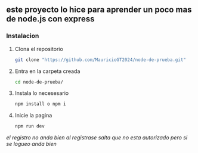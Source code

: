 ## este proyecto lo hice para aprender un poco mas de node.js con express 

### Instalacion
1. Clona el repositorio
   ```bash
   git clone "https://github.com/MauricioGT2024/node-de-prueba.git"
   ```
2. Entra en la carpeta creada
   ```bash
   cd node-de-prueba/
   ```
3. Instala lo necesesario
   ```bash
   npm install o npm i
   ```
4. Inicie la pagina
   ```bash
   npm run dev
   ```

 _el registro no anda bien al registrase salta que no esta autorizado pero si se logueo anda bien_
